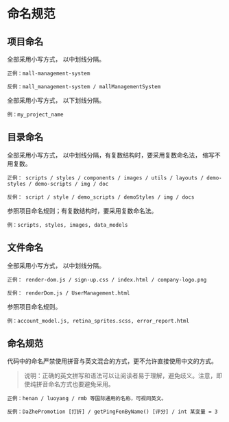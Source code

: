 <!--
 * @Author: Shaw
 * @Date: 2021-06-16 10:31:03
 * @Description: 命名规范
 * @LastEditors: Shaw
 * @LastEditTime: 2021-06-16 14:09:21
-->

# 命名规范

## 项目命名

全部采用小写方式， 以中划线分隔。

```
正例：mall-management-system

反例：mall_management-system / mallManagementSystem
```

全部采用小写方式， 以下划线分隔。

```
例：my_project_name
```

## 目录命名

全部采用小写方式， 以中划线分隔，有复数结构时，要采用复数命名法， 缩写不用复数。

```
正例： scripts / styles / components / images / utils / layouts / demo-styles / demo-scripts / img / doc

反例： script / style / demo_scripts / demoStyles / img / docs
```

参照项目命名规则；有复数结构时，要采用复数命名法。

```
例：scripts, styles, images, data_models
```

## 文件命名

全部采用小写方式， 以中划线分隔。

```
正例： render-dom.js / sign-up.css / index.html / company-logo.png

反例： renderDom.js / UserManagement.html
```

参照项目命名规则。

```
例：account_model.js, retina_sprites.scss, error_report.html
```

## 命名规范

代码中的命名严禁使用拼音与英文混合的方式，更不允许直接使用中文的方式。

> 说明：正确的英文拼写和语法可以让阅读者易于理解，避免歧义。注意，即使纯拼音命名方式也要避免采用。

```
正例：henan / luoyang / rmb 等国际通用的名称，可视同英文。

反例：DaZhePromotion [打折] / getPingFenByName() [评分] / int 某变量 = 3
```
